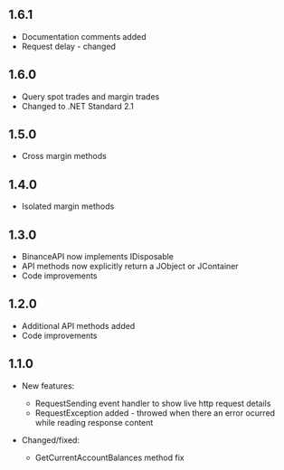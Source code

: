 ## 1.6.1

- Documentation comments added
- Request delay - changed

## 1.6.0

- Query spot trades and margin trades
- Changed to .NET Standard 2.1

## 1.5.0
	
- Cross margin methods
	
## 1.4.0
	
- Isolated margin methods

## 1.3.0

- BinanceAPI now implements IDisposable
- API methods now explicitly return a JObject or JContainer
- Code improvements

## 1.2.0

- Additional API methods added
- Code improvements

## 1.1.0

- New features:
	- RequestSending event handler to show live http request details
	- RequestException added - throwed when there an error ocurred while reading response content
	
- Changed/fixed:
	- GetCurrentAccountBalances method fix
	